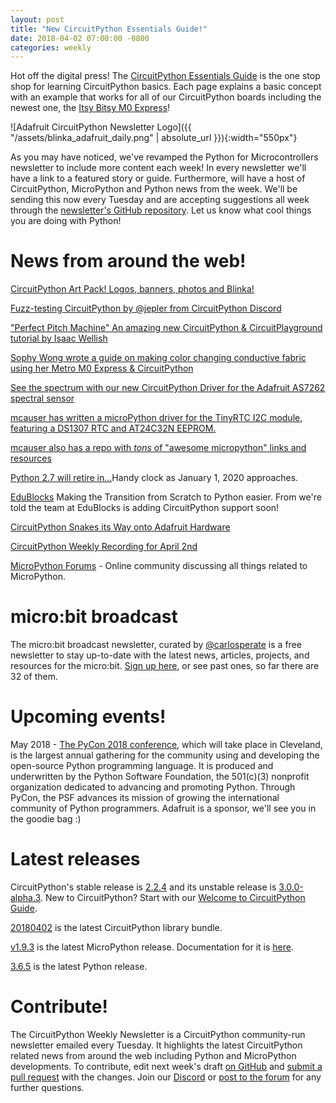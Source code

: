 ```yaml
---
layout: post
title: "New CircuitPython Essentials Guide!"
date: 2018-04-02 07:00:00 -0800
categories: weekly
---
```


Hot off the digital press! The [CircuitPython Essentials Guide](https://learn.adafruit.com/circuitpython-essentials) is the one stop shop for learning CircuitPython basics. Each page explains a basic concept with an example that works for all of our CircuitPython boards including the newest one, the [Itsy Bitsy M0 Express](https://www.adafruit.com/product/3727)!

![Adafruit CircuitPython Newsletter Logo]({{ "/assets/blinka_adafruit_daily.png" | absolute_url }}){:width="550px"}

As you may have noticed, we've revamped the Python for Microcontrollers newsletter to include more content each week! In every newsletter we'll have a link to a featured story or guide. Furthermore, will have a host of CircuitPython, MicroPython and Python news from the week. We'll be sending this now every Tuesday and are accepting suggestions all week through the [newsletter's GitHub repository](https://github.com/adafruit/circuitpython-weekly-newsletter). Let us know what cool things you are doing with Python!

# News from around the web!

[CircuitPython Art Pack! Logos, banners, photos and Blinka!](https://www.dropbox.com/sh/l6tp9ym5nf8h5v9/AABGu_q2pcdUQdx1avr8Xvvda?dl=0)

[Fuzz-testing CircuitPython by @jepler from CircuitPython Discord](https://emergent.unpythonic.net/01522108310)

["Perfect Pitch Machine" An amazing new CircuitPython & CircuitPlayground tutorial by Isaac Wellish](https://learn.adafruit.com/perfect-pitch-machine)

[Sophy Wong wrote a guide on making color changing conductive fabric using her Metro M0 Express & CircuitPython](https://learn.adafruit.com/experimenting-with-conductive-heater-fabric)

[See the spectrum with our new CircuitPython Driver for the Adafruit AS7262 spectral sensor](https://learn.adafruit.com/adafruit-as7262-6-channel-visible-light-sensor/circuitpython-wiring-test)

[mcauser has written a microPython driver for the TinyRTC I2C module, featuring a DS1307 RTC and AT24C32N EEPROM.](https://github.com/mcauser/micropython-tinyrtc-i2c)

[mcauser also has a repo with *tons* of "awesome micropython" links and resources](https://github.com/mcauser/awesome-micropython)

[Python 2.7 will retire in...](https://pythonclock.org/)Handy clock as January 1, 2020 approaches.

[EduBlocks](https://edublocks.org/) Making the Transition from Scratch to Python easier. From we're told the team at EduBlocks is adding CircuitPython support soon!

[CircuitPython Snakes its Way onto Adafruit Hardware](https://makezine.com/2017/08/11/circuitpython-snakes-way-adafruit-hardware/)

[CircuitPython Weekly Recording for April 2nd](https://youtu.be/aXZcRvgJWDI)

[MicroPython Forums](https://forum.micropython.org/) - Online community discussing all things related to MicroPython.

# micro:bit broadcast
The micro:bit broadcast newsletter, curated by [@carlosperate](https://twitter.com/carlosperate) is a free newsletter to stay up-to-date with the latest news, articles, projects, and resources for the micro:bit. [Sign up here](https://microbit-broadcast.embeddedlog.com/), or see past ones, so far there are 32 of them.

# Upcoming events!
May 2018 - [The PyCon 2018 conference](https://us.pycon.org/2018/about/), which will take place in Cleveland, is the largest annual gathering for the community using and developing the open-source Python programming language. It is produced and underwritten by the Python Software Foundation, the 501(c)(3) nonprofit organization dedicated to advancing and promoting Python. Through PyCon, the PSF advances its mission of growing the international community of Python programmers. Adafruit is a sponsor, we'll see you in the goodie bag :)

# Latest releases

CircuitPython's stable release is [2.2.4](https://github.com/adafruit/circuitpython/releases/latest) and its unstable release is [3.0.0-alpha.3](https://github.com/adafruit/circuitpython/releases). New to CircuitPython? Start with our [Welcome to CircuitPython Guide](https://learn.adafruit.com/welcome-to-circuitpython).

[20180402](https://github.com/adafruit/Adafruit_CircuitPython_Bundle/releases/latest) is the latest CircuitPython library bundle.

[v1.9.3](https://micropython.org/download) is the latest MicroPython release. Documentation for it is [here](http://docs.micropython.org/en/latest/pyboard/).

[3.6.5](https://www.python.org/downloads/) is the latest Python release.

# Contribute!

The CircuitPython Weekly Newsletter is a CircuitPython community-run newsletter emailed every Tuesday. It highlights the latest CircuitPython related news from around the web including Python and MicroPython developments. To contribute, edit next week's draft [on GitHub](https://github.com/adafruit/circuitpython-weekly-newsletter/tree/gh-pages/_drafts) and [submit a pull request](https://help.github.com/articles/editing-files-in-your-repository/) with the changes. Join our [Discord](https://adafru.it/discord) or [post to the forum](https://forums.adafruit.com/viewforum.php?f=60) for any further questions.
